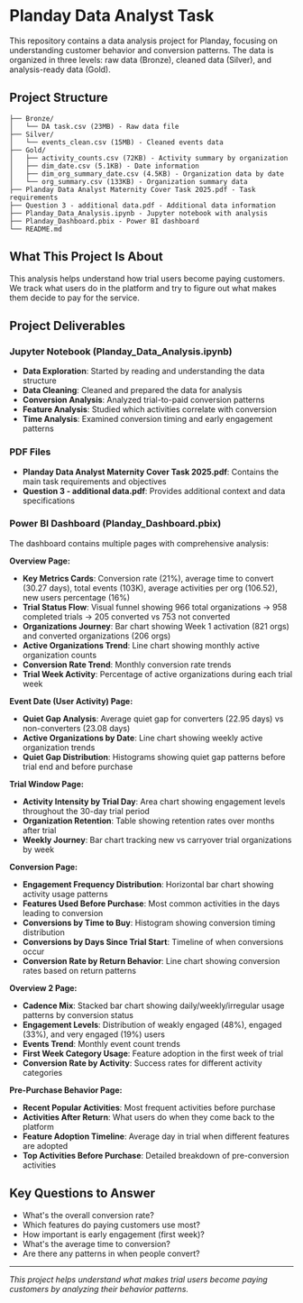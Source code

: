 # Planday Data Analyst Task

This repository contains a data analysis project for Planday, focusing on understanding customer behavior and conversion patterns. The data is organized in three levels: raw data (Bronze), cleaned data (Silver), and analysis-ready data (Gold).

## Project Structure

```
├── Bronze/
│   └── DA task.csv (23MB) - Raw data file
├── Silver/
│   └── events_clean.csv (15MB) - Cleaned events data
├── Gold/
│   ├── activity_counts.csv (72KB) - Activity summary by organization
│   ├── dim_date.csv (5.1KB) - Date information
│   ├── dim_org_summary_date.csv (4.5KB) - Organization data by date
│   └── org_summary.csv (133KB) - Organization summary data
├── Planday Data Analyst Maternity Cover Task 2025.pdf - Task requirements
├── Question 3 - additional data.pdf - Additional data information
├── Planday_Data_Analysis.ipynb - Jupyter notebook with analysis
├── Planday_Dashboard.pbix - Power BI dashboard
└── README.md
```

## What This Project Is About

This analysis helps understand how trial users become paying customers. We track what users do in the platform and try to figure out what makes them decide to pay for the service.

## Project Deliverables

### Jupyter Notebook (Planday_Data_Analysis.ipynb)
- **Data Exploration**: Started by reading and understanding the data structure
- **Data Cleaning**: Cleaned and prepared the data for analysis
- **Conversion Analysis**: Analyzed trial-to-paid conversion patterns
- **Feature Analysis**: Studied which activities correlate with conversion
- **Time Analysis**: Examined conversion timing and early engagement patterns

### PDF Files
- **Planday Data Analyst Maternity Cover Task 2025.pdf**: Contains the main task requirements and objectives
- **Question 3 - additional data.pdf**: Provides additional context and data specifications

### Power BI Dashboard (Planday_Dashboard.pbix)
The dashboard contains multiple pages with comprehensive analysis:

**Overview Page:**
- **Key Metrics Cards**: Conversion rate (21%), average time to convert (30.27 days), total events (103K), average activities per org (106.52), new users percentage (16%)
- **Trial Status Flow**: Visual funnel showing 966 total organizations → 958 completed trials → 205 converted vs 753 not converted
- **Organizations Journey**: Bar chart showing Week 1 activation (821 orgs) and converted organizations (206 orgs)
- **Active Organizations Trend**: Line chart showing monthly active organization counts
- **Conversion Rate Trend**: Monthly conversion rate trends
- **Trial Week Activity**: Percentage of active organizations during each trial week

**Event Date (User Activity) Page:**
- **Quiet Gap Analysis**: Average quiet gap for converters (22.95 days) vs non-converters (23.08 days)
- **Active Organizations by Date**: Line chart showing weekly active organization trends
- **Quiet Gap Distribution**: Histograms showing quiet gap patterns before trial end and before purchase

**Trial Window Page:**
- **Activity Intensity by Trial Day**: Area chart showing engagement levels throughout the 30-day trial period
- **Organization Retention**: Table showing retention rates over months after trial
- **Weekly Journey**: Bar chart tracking new vs carryover trial organizations by week

**Conversion Page:**
- **Engagement Frequency Distribution**: Horizontal bar chart showing activity usage patterns
- **Features Used Before Purchase**: Most common activities in the days leading to conversion
- **Conversions by Time to Buy**: Histogram showing conversion timing distribution
- **Conversions by Days Since Trial Start**: Timeline of when conversions occur
- **Conversion Rate by Return Behavior**: Line chart showing conversion rates based on return patterns

**Overview 2 Page:**
- **Cadence Mix**: Stacked bar chart showing daily/weekly/irregular usage patterns by conversion status
- **Engagement Levels**: Distribution of weakly engaged (48%), engaged (33%), and very engaged (19%) users
- **Events Trend**: Monthly event count trends
- **First Week Category Usage**: Feature adoption in the first week of trial
- **Conversion Rate by Activity**: Success rates for different activity categories

**Pre-Purchase Behavior Page:**
- **Recent Popular Activities**: Most frequent activities before purchase
- **Activities After Return**: What users do when they come back to the platform
- **Feature Adoption Timeline**: Average day in trial when different features are adopted
- **Top Activities Before Purchase**: Detailed breakdown of pre-conversion activities

## Key Questions to Answer
- What's the overall conversion rate?
- Which features do paying customers use most?
- How important is early engagement (first week)?
- What's the average time to conversion?
- Are there any patterns in when people convert?

---

*This project helps understand what makes trial users become paying customers by analyzing their behavior patterns.* 